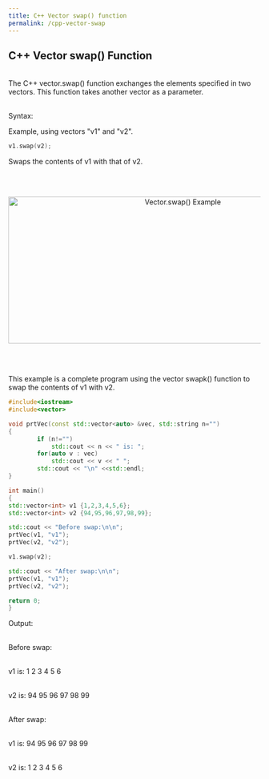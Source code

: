 ```yaml
---
title: C++ Vector swap() function
permalink: /cpp-vector-swap
---
```


## C++ Vector swap() Function
<br/>
The C++ vector.swap() function exchanges the elements specified in two vectors. This function takes another vector as a parameter.
<br/><br/>

Syntax:

Example, using vectors "v1" and "v2".
```cpp
v1.swap(v2);
```
Swaps the contents of v1 with that of v2.

<br/><br/>
<p align="center">
<img width="681" height="293" src="images\videos\Cpp11\vector_swap.jpg" title="Vector.swap() Example">
</p>
<br/><br/>




This example is a complete program using the vector swapk() function to swap the contents of v1 with v2.
```cpp
#include<iostream>
#include<vector>

void prtVec(const std::vector<auto> &vec, std::string n="")
{
        if (n!="")
            std::cout << n << " is: ";
        for(auto v : vec)
            std::cout << v << " ";
        std::cout << "\n" <<std::endl;
}

int main()
{
std::vector<int> v1 {1,2,3,4,5,6};
std::vector<int> v2 {94,95,96,97,98,99};

std::cout << "Before swap:\n\n";
prtVec(v1, "v1");
prtVec(v2, "v2");

v1.swap(v2);

std::cout << "After swap:\n\n";
prtVec(v1, "v1");
prtVec(v2, "v2");

return 0;
}

```
Output:<br/><br/>

Before swap: <br/><br/>

v1 is: 1 2 3 4 5 6 <br/><br/>

v2 is: 94 95 96 97 98 99 <br/><br/>

After swap: <br/><br/>

v1 is: 94 95 96 97 98 99 <br/><br/>

v2 is: 1 2 3 4 5 6


<br/><br/>
